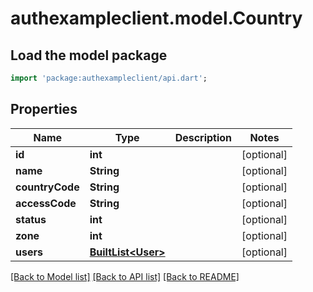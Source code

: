 # authexampleclient.model.Country

## Load the model package
```dart
import 'package:authexampleclient/api.dart';
```

## Properties
Name | Type | Description | Notes
------------ | ------------- | ------------- | -------------
**id** | **int** |  | [optional] 
**name** | **String** |  | [optional] 
**countryCode** | **String** |  | [optional] 
**accessCode** | **String** |  | [optional] 
**status** | **int** |  | [optional] 
**zone** | **int** |  | [optional] 
**users** | [**BuiltList&lt;User&gt;**](User.md) |  | [optional] 

[[Back to Model list]](../README.md#documentation-for-models) [[Back to API list]](../README.md#documentation-for-api-endpoints) [[Back to README]](../README.md)



